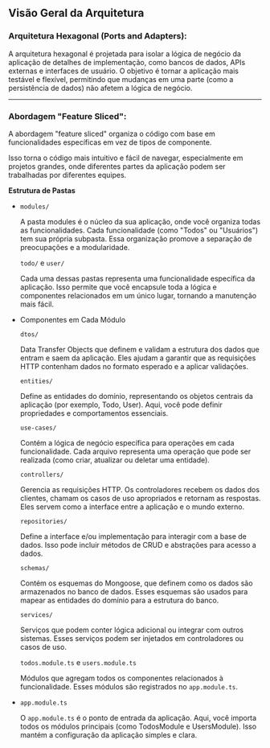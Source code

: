 ## Visão Geral da Arquitetura

### Arquitetura Hexagonal (Ports and Adapters):

A arquitetura hexagonal é projetada para isolar a lógica de negócio da aplicação de detalhes de implementação, como bancos de dados, APIs externas e interfaces de usuário.
O objetivo é tornar a aplicação mais testável e flexível, permitindo que mudanças em uma parte (como a persistência de dados) não afetem a lógica de negócio.

---

### Abordagem "Feature Sliced":

A abordagem "feature sliced" organiza o código com base em funcionalidades específicas em vez de tipos de componente.

Isso torna o código mais intuitivo e fácil de navegar, especialmente em projetos grandes, onde diferentes partes da aplicação podem ser trabalhadas por diferentes equipes.

**Estrutura de Pastas**

- `modules/`

  A pasta modules é o núcleo da sua aplicação, onde você organiza todas as funcionalidades. Cada funcionalidade (como "Todos" ou "Usuários") tem sua própria subpasta. Essa organização promove a separação de preocupações e a modularidade.

  `todo/` e `user/`

  Cada uma dessas pastas representa uma funcionalidade específica da aplicação. Isso permite que você encapsule toda a lógica e componentes relacionados em um único lugar, tornando a manutenção mais fácil.

- Componentes em Cada Módulo

  `dtos/`

  Data Transfer Objects que definem e validam a estrutura dos dados que entram e saem da aplicação. Eles ajudam a garantir que as requisições HTTP contenham dados no formato esperado e a aplicar validações.

  `entities/`

  Define as entidades do domínio, representando os objetos centrais da aplicação (por exemplo, Todo, User). Aqui, você pode definir propriedades e comportamentos essenciais.

  `use-cases/`

  Contém a lógica de negócio específica para operações em cada funcionalidade. Cada arquivo representa uma operação que pode ser realizada (como criar, atualizar ou deletar uma entidade).

  `controllers/`

  Gerencia as requisições HTTP. Os controladores recebem os dados dos clientes, chamam os casos de uso apropriados e retornam as respostas. Eles servem como a interface entre a aplicação e o mundo externo.

  `repositories/`

  Define a interface e/ou implementação para interagir com a base de dados. Isso pode incluir métodos de CRUD e abstrações para acesso a dados.

  `schemas/`

  Contém os esquemas do Mongoose, que definem como os dados são armazenados no banco de dados. Esses esquemas são usados para mapear as entidades do domínio para a estrutura do banco.

  `services/`

  Serviços que podem conter lógica adicional ou integrar com outros sistemas. Esses serviços podem ser injetados em controladores ou casos de uso.

  `todos.module.ts` e `users.module.ts`

  Módulos que agregam todos os componentes relacionados à funcionalidade. Esses módulos são registrados no `app.module.ts`.

- `app.module.ts`

  O `app.module.ts` é o ponto de entrada da aplicação. Aqui, você importa todos os módulos principais (como TodosModule e UsersModule). Isso mantém a configuração da aplicação simples e clara.
